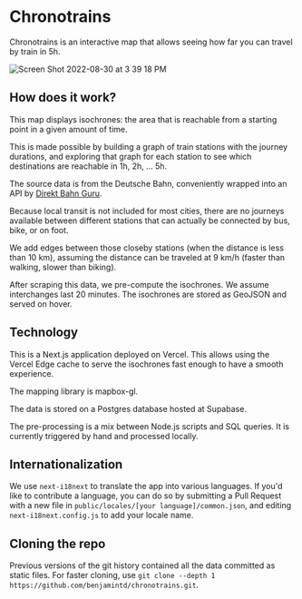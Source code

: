 # Chronotrains

Chronotrains is an interactive map that allows seeing how far you can travel by train in 5h.

![Screen Shot 2022-08-30 at 3 39 18 PM](https://user-images.githubusercontent.com/11202803/187453751-816f9f2b-8cb5-4586-ae40-4bc3b5da2087.png)

## How does it work?

This map displays isochrones: the area that is reachable from a starting point in a given amount of time.

This is made possible by building a graph of train stations with the journey durations, and exploring that graph for each station to see which destinations are reachable in 1h, 2h, ... 5h.

The source data is from the Deutsche Bahn, conveniently wrapped into an API by [Direkt Bahn Guru](https://github.com/juliuste/api.direkt.bahn.guru).

Because local transit is not included for most cities, there are no journeys available between different stations that can actually be connected by bus, bike, or on foot.

We add edges between those closeby stations (when the distance is less than 10 km), assuming the distance can be traveled at 9 km/h (faster than walking, slower than biking).

After scraping this data, we pre-compute the isochrones. We assume interchanges last 20 minutes.
The isochrones are stored as GeoJSON and served on hover.

## Technology

This is a Next.js application deployed on Vercel. This allows using the Vercel Edge cache to serve the isochrones fast enough to have a smooth experience.

The mapping library is mapbox-gl.

The data is stored on a Postgres database hosted at Supabase.

The pre-processing is a mix between Node.js scripts and SQL queries. It is currently triggered by hand and processed locally.

## Internationalization

We use `next-i18next` to translate the app into various languages. If you'd like to contribute a language, you can do so by submitting a Pull Request with a new file in `public/locales/[your language]/common.json`, and editing `next-i18next.config.js` to add your locale name.

## Cloning the repo

Previous versions of the git history contained all the data committed as static files. For faster cloning, use `git clone --depth 1 https://github.com/benjamintd/chronotrains.git`.
